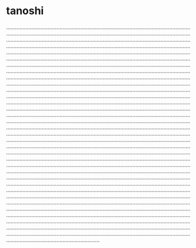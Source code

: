 # tanoshi
.......................................................................................................................................................................................................................................................................................................................................................................................................................................................................................................................................................................................................................................................................................................................................................................................................................................................................................................................................................................................................................................................................................................................................................................................................................................................................................................................................................................................................................................................................................................................................................................................................................................................................................................................................................................................................................................................................................................................................................................................................................................................................................................................................................................................................................................................................................................................................................................................................................................................................................................................................................................................................................................................................................................................................................................................................................................................................................................................................................................................................................................................................................................................................................................................................................................................................................................................................................................................................................................................................................................................................................................................................................................................................................................................................................................................................................................................................................................................................................................................................................................................................................................................................................................................................................................................................................................................................................................................................................................................